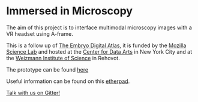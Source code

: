 # Immersed in Microscopy

The aim of this project is to interface multimodal microscopy images with a VR headset using A-frame.

This is a follow up of [The Embryo Digital Atlas](http://www.embryodigitalatlas.org/), it is funded by the [Mozilla Science Lab](https://science.mozilla.org/blog/first-mini-grant-awards) and hosted at the [Center for Data Arts](http://www.data-arts.nyc/) in New York City and at the [Weizmann Institute of Science](https://www.weizmann.ac.il/pages/) in Rehovot. 

The prototype can be found [here](https://cdanewschool.github.io/vr_embryo/)

Useful information can be found on this [etherpad](https://public.etherpad-mozilla.org/p/vr_embryo).

[Talk with us on Gitter!](https://gitter.im/Virtual-Reality-for-Microscopy-Images)
